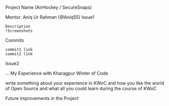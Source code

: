 Project Name (AirHockey / SecureSnaps)

Mentor: Aniq Ur Rahman (@Aniq55)
Issue1

    Description
    !Screenshots

Commits

    commit1 link
    commit2 link

Issue2

...
My Experience with Kharagpur Winter of Code

write something about your experience in KWoC and how you like the world of Open Source and what all you could learn during the course of KWoC

Future improvements in the Project
